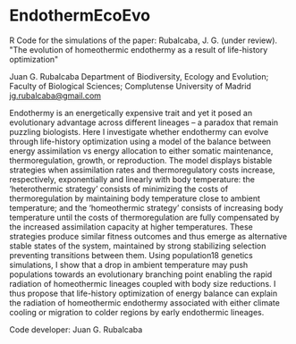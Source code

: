 # EndothermEcoEvo
R Code for the simulations of the paper:
Rubalcaba, J. G. (under review). "The evolution of homeothermic endothermy as a result of life-history optimization"

Juan G. Rubalcaba
Department of Biodiversity, Ecology and Evolution; Faculty of Biological Sciences; Complutense University of Madrid
jg.rubalcaba@gmail.com

Endothermy is an energetically expensive trait and yet it posed an evolutionary
advantage across different lineages – a paradox that remain puzzling biologists. Here I
investigate whether endothermy can evolve through life-history optimization using a
model of the balance between energy assimilation vs energy allocation to either somatic
maintenance, thermoregulation, growth, or reproduction. The model displays bistable
strategies when assimilation rates and thermoregulatory costs increase, respectively,
exponentially and linearly with body temperature: the ‘heterothermic strategy’ consists
of minimizing the costs of thermoregulation by maintaining body temperature close to
ambient temperature; and the ‘homeothermic strategy’ consists of increasing body
temperature until the costs of thermoregulation are fully compensated by the increased
assimilation capacity at higher temperatures. These strategies produce similar fitness
outcomes and thus emerge as alternative stable states of the system, maintained by
strong stabilizing selection preventing transitions between them. Using population18 genetics simulations, 
I show that a drop in ambient temperature may push populations
towards an evolutionary branching point enabling the rapid radiation of homeothermic
lineages coupled with body size reductions. I thus propose that life-history optimization
of energy balance can explain the radiation of homeothermic endothermy associated
with either climate cooling or migration to colder regions by early endothermic
lineages.

Code developer: Juan G. Rubalcaba
